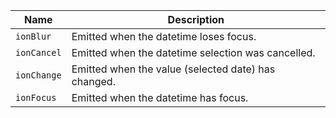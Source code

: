 
| Name | Description |
| --- | --- |
| `ionBlur` | Emitted when the datetime loses focus. |
| `ionCancel` | Emitted when the datetime selection was cancelled. |
| `ionChange` | Emitted when the value (selected date) has changed. |
| `ionFocus` | Emitted when the datetime has focus. |

